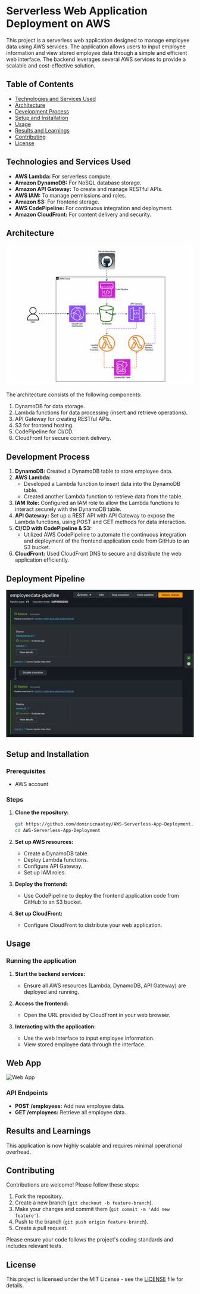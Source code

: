 # Serverless Web Application Deployment on AWS

This project is a serverless web application designed to manage employee data using AWS services. The application allows users to input employee information and view stored employee data through a simple and efficient web interface. The backend leverages several AWS services to provide a scalable and cost-effective solution.

## Table of Contents

- [Technologies and Services Used](#technologies-and-services-used)
- [Architecture](#architecture)
- [Development Process](#development-process)
- [Setup and Installation](#setup-and-installation)
- [Usage](#usage)
- [Results and Learnings](#results-and-learnings)
- [Contributing](#contributing)
- [License](#license)

## Technologies and Services Used

- **AWS Lambda:** For serverless compute.
- **Amazon DynamoDB:** For NoSQL database storage.
- **Amazon API Gateway:** To create and manage RESTful APIs.
- **AWS IAM:** To manage permissions and roles.
- **Amazon S3:** For frontend storage.
- **AWS CodePipeline:** For continuous integration and deployment.
- **Amazon CloudFront:** For content delivery and security.

## Architecture

![Architecture Diagram](https://github.com/Dom7k/Employee-AWS-Serverless-App/blob/main/Images/architecture%20diagram.gif)

The architecture consists of the following components:
1. DynamoDB for data storage.
2. Lambda functions for data processing (insert and retrieve operations).
3. API Gateway for creating RESTful APIs.
4. S3 for frontend hosting.
5. CodePipeline for CI/CD.
6. CloudFront for secure content delivery.

## Development Process

1. **DynamoDB:** Created a DynamoDB table to store employee data.
2. **AWS Lambda:**
   - Developed a Lambda function to insert data into the DynamoDB table.
   - Created another Lambda function to retrieve data from the table.
3. **IAM Role:** Configured an IAM role to allow the Lambda functions to interact securely with the DynamoDB table.
4. **API Gateway:** Set up a REST API with API Gateway to expose the Lambda functions, using POST and GET methods for data interaction.
5. **CI/CD with CodePipeline & S3:**
   - Utilized AWS CodePipeline to automate the continuous integration and deployment of the frontend application code from GitHub to an S3 bucket.
6. **CloudFront:** Used CloudFront DNS to secure and distribute the web application efficiently.

## Deployment Pipeline
![Deployment Pipeline](https://github.com/Dom7k/Employee-AWS-Serverless-App/blob/main/Images/deployment%20pipeline.png)

## Setup and Installation

### Prerequisites
- AWS account

### Steps
1. **Clone the repository:**
    ```sh
    git https://github.com/dominicnaatey/AWS-Serverless-App-Deployment.git
    cd AWS-Serverless-App-Deployment
    ```

2. **Set up AWS resources:**
    - Create a DynamoDB table.
    - Deploy Lambda functions.
    - Configure API Gateway.
    - Set up IAM roles.

3. **Deploy the frontend:**
    - Use CodePipeline to deploy the frontend application code from GitHub to an S3 bucket.

4. **Set up CloudFront:**
    - Configure CloudFront to distribute your web application.

## Usage

### Running the application
1. **Start the backend services:**
    - Ensure all AWS resources (Lambda, DynamoDB, API Gateway) are deployed and running.

2. **Access the frontend:**
    - Open the URL provided by CloudFront in your web browser.

3. **Interacting with the application:**
    - Use the web interface to input employee information.
    - View stored employee data through the interface.

## Web App
![Web App](https://github.com/dominicnaatey/AWS-Serverless-App-Deployment/blob/main/Images/web%20app.png)

### API Endpoints
- **POST /employees:** Add new employee data.
- **GET /employees:** Retrieve all employee data.

## Results and Learnings

This application is now highly scalable and requires minimal operational overhead.

## Contributing

Contributions are welcome! Please follow these steps:
1. Fork the repository.
2. Create a new branch (`git checkout -b feature-branch`).
3. Make your changes and commit them (`git commit -m 'Add new feature'`).
4. Push to the branch (`git push origin feature-branch`).
5. Create a pull request.

Please ensure your code follows the project's coding standards and includes relevant tests.

## License

This project is licensed under the MIT License - see the [LICENSE](LICENSE) file for details.
